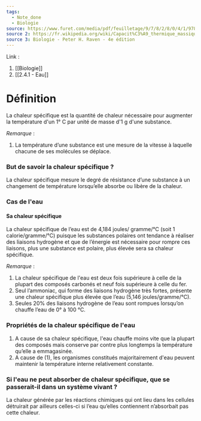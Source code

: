 ```yaml
---
tags:
  - Note_done
  - Biologie
source: https://www.furet.com/media/pdf/feuilletage/9/7/8/2/8/0/4/1/9782804184582.pdf
source 2: https://fr.wikipedia.org/wiki/Capacit%C3%A9_thermique_massique
source 3: Biologie - Peter H. Raven - 4e édition
---
```


Link : 
1. [[Biologie]] 
2. [[2.4.1 - Eau]]

# Définition
La chaleur spécifique est la quantité de chaleur nécessaire pour augmenter la température d'un 1° C par unité de masse d'1 g d'une substance.

_Remarque_ :
1. La température d’une substance est une mesure de la vitesse à laquelle chacune de ses molécules se déplace. 

### But de savoir la chaleur spécifique ? 
La chaleur spécifique mesure le degré de résistance d’une substance à un changement de température lorsqu’elle absorbe ou libère de la chaleur.

### Cas de l'eau
#### Sa chaleur spécifique
La chaleur spécifique de l’eau est de 4,184 joules/ gramme/°C (soit 1 calorie/gramme/°C) puisque les substances polaires ont tendance à réaliser des liaisons hydrogène et que de l’énergie est nécessaire pour rompre ces liaisons, plus une substance est polaire, plus élevée sera sa chaleur spécifique.

_Remarque_ :
1. La chaleur spécifique de l'eau est deux fois supérieure à celle de la plupart des composés carbonés et neuf fois supérieure à celle du fer.
2. Seul l’ammoniac, qui forme des liaisons hydrogène très fortes, présente une chaleur spécifique plus élevée que l’eau (5,146 joules/gramme/°C).
3. Seules 20% des liaisons hydrogène de l’eau sont rompues lorsqu’on chauffe l’eau de 0° à 100 °C.

### Propriétés de la chaleur spécifique de l'eau
1. A cause de sa chaleur spécifique, l'eau chauffe moins vite que la plupart des composés mais conserve par contre plus longtemps la température qu’elle a emmagasinée.
2. A cause de (1), les organismes constitués majoritairement d'eau peuvent maintenir la température interne relativement constante. 

### Si l'eau ne peut absorber de chaleur spécifique, que se passerait-il dans un système vivant ?
La chaleur générée par les réactions chimiques qui ont lieu dans les cellules détruirait par ailleurs celles-ci si l’eau qu’elles contiennent n’absorbait pas cette chaleur.
